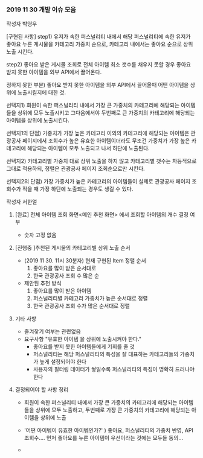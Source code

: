 ### 2019 11 30 개발 이슈 모음

작성자 박영우

[구현된 사항]
step1) 유저가 속한 퍼스널리티 내에서 해당 퍼스널리티에 속한 유저가 좋아요 누른 게시물을 카테고리 가중치 순으로, 카테고리 내에서는 좋아요 순으로 상위 노출 시킨다.

step2) 좋아요 받은 게시물 조회로 전체 아이템 최소 갯수를 채우지 못할 경우 좋아요 받지 못한 아이템을 외부 API에서 끌어온다.

정하지 못한 부분) 좋아요 받지 못한 아이템을 외부 API에서 끌어올때 어떤 아이템을 상위에 노출시킬지에 대한 것.

선택지1) 회원이 속한 퍼스널리티 내에서 가장 큰 가중치의 카테고리에 해당되는 아이템들을 상위에 모두 노출시키고 그다음에서야 두번째로 큰 가중치의 카테고리에 해당되는 아이템을 상위에 노출시킨다.

선택지1의 단점) 가중치가 가장 높은 카테고리 이외의 카테고리에 해당되는 아이템은 관광공사 페이지에서 조회수가 높은 유효한 아이템이더라도 무조건 가중치가 가장 높은 카테고리에 해당되는 아이템이 모두 노출되고 나서 하단에 노출된다.

선택지2) 카테고리별 가중치 대로 상위 노출을 하지 않고 카테고리별 갯수는 차등적으로 그대로 적용하되, 정렬은 관광공사 페이지 조회순으로만 시킨다.

선택지2의 단점) 가장 가중치가 높은 카테고리의 아이템들이 실제로 관광공사 페이지 조회수가 적을 때 가장 하단에 노출되는 경우도 생길 수 있다. 

작성자 서한얼 


1. [완료] 전체 아이템 조회 화면<메인 추천 화면> 에서 조회할 아이템의 개수 결정 여부

   - 숫자 고정 없음

     

2. [진행중 ]추천된 게시물의 카테고리별 상위 노출 순서

   - (2019 11 30. 11시 30분자) 현재 구현된 Item 정렬 순서
     	1.	좋아요를 많이 받은 순서대로
      	2.	한국 관광공사 조회 수 많은 순
   - 제안된 추천 방식 
     1. 좋아요를 많이 받은 아이템
     2. 퍼스널리티별 카테고리 가중치가 높은 순서대로 정렬
     3. 한국 관광공사 조회 수가 많은 순서대로 정렬

3. 기타 사항
   - 즐겨찾기 여부는 관련없음
   - 요구사항 "유효한 아이템 을 상위에 노출시켜야 한다."
     - 좋아요를 받지 못한 아이템들에게 기회를 줄 것
     - 퍼스널리티는 해당 퍼스널리티의 특성을 잘 대표하는 카테고리들의 가중치가 높게 설정되어야 한다
     - 사용자의 필터링 데이터가 쌓일수록 퍼스널리티의 특징이 명확히 드러나야 한다

4. 결정되어야 할 사항 정리 
   - 회원이 속한 퍼스널리티 내에서 가장 큰 가중치의 카테고리에 해당되는 아이템들을 상위에 모두 노출하고, 두번째로 가장 큰 가중치의 카테고리에 해당되는 아이템을 상위에 노출
   - '어떤 아이템이 유효한 아이템인가?' ) 좋아요, 퍼스널리티의 가중치 반영, API조회수.... 먼저 좋아요를 누른 아이템이 우선이라는 것에는 모두들 동의...
     
   - 
